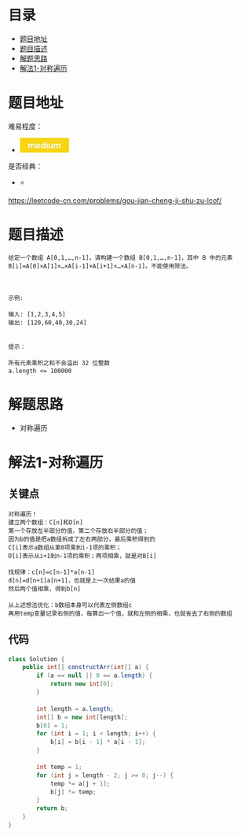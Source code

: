 # 目录
* [题目地址](#题目地址)
* [题目描述](#题目描述)
* [解题思路](#解题思路)
* [解法1-对称遍历](#解法1-对称遍历)


# 题目地址
难易程度：
- ![medium.jpg](../../.images/medium.jpg)

是否经典：
- ⭐️

https://leetcode-cn.com/problems/gou-jian-cheng-ji-shu-zu-lcof/

# 题目描述
```$xslt
给定一个数组 A[0,1,…,n-1]，请构建一个数组 B[0,1,…,n-1]，其中 B 中的元素 B[i]=A[0]×A[1]×…×A[i-1]×A[i+1]×…×A[n-1]。不能使用除法。

 

示例:

输入: [1,2,3,4,5]
输出: [120,60,40,30,24]
 

提示：

所有元素乘积之和不会溢出 32 位整数
a.length <= 100000
```


# 解题思路
- 对称遍历


# 解法1-对称遍历
## 关键点
```$xslt
对称遍历！
建立两个数组：C[n]和D[n]
第一个存放左半部分的值，第二个存放右半部分的值；
因为b的值是把a数组拆成了左右两部分，最后乘积得到的
C[i]表示a数组从第0项乘到i-1项的乘积；
D[i]表示从i+1到n-1项的乘积；两项相乘，就是对B[i]

找规律：c[n]=c[n-1]*a[n-1]
d[n]=d[n+1]a[n+1]，也就是上一次结果a的值
然后两个值相乘，得到b[n]

从上述想法优化：b数组本身可以代表左侧数组c
再用temp变量记录右侧的值，每算出一个值，就和左侧的相乘，也就省去了右侧的数组
```

## 代码
```Java
class Solution {
    public int[] constructArr(int[] a) {
        if (a == null || 0 == a.length) {
            return new int[0];
        }

        int length = a.length;
        int[] b = new int[length];
        b[0] = 1;
        for (int i = 1; i < length; i++) {
            b[i] = b[i - 1] * a[i - 1];
        }

        int temp = 1;
        for (int j = length - 2; j >= 0; j--) {
            temp *= a[j + 1];
            b[j] *= temp;
        }
        return b;
    }
}
```
